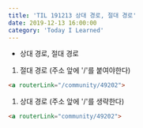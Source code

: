 ```yaml
---
title: 'TIL 191213 상대 경로, 절대 경로'
date: 2019-12-13 16:00:00
category: 'Today I Learned'
---
```


- 상대 경로, 절대 경로

1. 절대 경로 (주소 앞에 '/'를 붙여야한다)

```html
<a routerLink="/community/49202">
```

1. 상대 경로 (주소 앞에 '/'를 생략한다)

```html
<a routerLink="community/49202">
```

